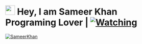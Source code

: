 # <img src="https://raw.githubusercontent.com/MartinHeinz/MartinHeinz/master/wave.gif" width="30px"> Hey, I am Sameer Khan Programing Lover | [![Watching](https://gpvc.arturio.dev/notreallysrk)](https://github.com/notreallysrk)
   [![SameerKhan](https://github-stats-alpha.vercel.app/api?username=notreallysrk "Sameer Khan")](https://github-stats-alpha.vercel.app/api?username=notreallysrk "SameerKhan")

